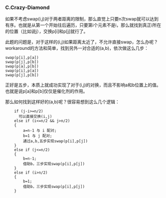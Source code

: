 ### C.Crazy-Diamond

如果不考虑swap(i,j)对于两者距离的限制，那么直觉上只要n次swap就可以达到有序。也就是从第一个开始往后遍历，只要第i个元素不是i，那么就找到真正i所在的位置（比如说j），交换p[i]和p[j]就行了。

此题的问题是，对于这样的(i,j)如果距离太近了，不允许直接swap，怎么办呢？workaround的方法和简单，找到另外一对合适的(a,b)，依次做这么几步：
```
swap(p[i],p[a])
swap(p[j],p[b])
swap(p[a],p[b])
swap(p[i],p[a])
swap(p[j],p[b])
```
正好是五步，本质上就成功实现了对于(i,j)的对换，而且不影响a和b位置上的值。也就是说p[a]和p[b]仅仅是催化剂的作用。

那么如何找到这样好的(a,b)呢？很容易想到这么几个逻辑：
```
    if (j-i>=n/2)
      可以直接交换(i,j)    
    else if (i<=n/2 && j>n/2)
    {
        a=n-1 与 i 配对;
        b=1 与 j 配对;
        通过a,b,五步实现swap(p[i],p[j])
    }
    else if (j<=n/2)
    {
        b=n-1;
        借助b，三步实现swap(p[i],p[j])
    }
    else if (i>n/2)
    {
        b=1;
        借助b，三步实现swap(p[i],p[j])
    }
```



